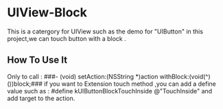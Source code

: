UIView-Block
============
This is a catergory for UIView such as the demo for "UIButton" in this project,we can touch button with a block .

How To Use It
----------------------
Only to call :
###- (void) setAction:(NSString *)action withBlock:(void(^)())block;###
if you want to Extension touch method ,you can add a define value such as :
    #define kUIButtonBlockTouchInside @"TouchInside"
 and add target to the action.
